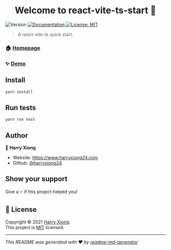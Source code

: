 <h1 align="center">Welcome to react-vite-ts-start 👋</h1>
<p>
  <img alt="Version" src="https://img.shields.io/badge/version-1.0.0-blue.svg?cacheSeconds=2592000" />
  <a href="https://github.com/HarryXiong24/react-vite-ts-start/README.md" target="_blank">
    <img alt="Documentation" src="https://img.shields.io/badge/documentation-yes-brightgreen.svg" />
  </a>
  <a href="https://github.com/HarryXiong24/react-vite-ts-start/MIT" target="_blank">
    <img alt="License: MIT" src="https://img.shields.io/badge/License-MIT-yellow.svg" />
  </a>
</p>

> A react-vite-ts quick start.

### 🏠 [Homepage](https://github.com/HarryXiong24/react-vite-ts-start)

### ✨ [Demo](https://github.com/HarryXiong24/react-vite-ts-start)

## Install

```sh
yarn install
```

## Run tests

```sh
yarn run test
```

## Author

👤 **Harry Xiong**

* Website: https://www.harryxiong24.com
* Github: [@harryxiong24](https://github.com/harryxiong24)

## Show your support

Give a ⭐️ if this project helped you!

## 📝 License

Copyright © 2021 [Harry Xiong](https://github.com/harryxiong24).<br />
This project is [MIT](https://github.com/HarryXiong24/react-vite-ts-start/MIT) licensed.

***
_This README was generated with ❤️ by [readme-md-generator](https://github.com/kefranabg/readme-md-generator)_